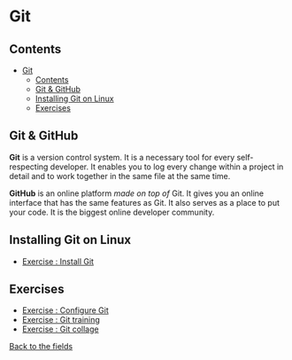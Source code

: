 # Git

## Contents

- [Git](#git)
  - [Contents](#contents)
  - [Git & GitHub](#git--github)
  - [Installing Git on Linux](#installing-git-on-linux)
  - [Exercises](#exercises)

## Git & GitHub

**Git** is a version control system. It is a necessary tool for every self-respecting developer. It enables you to log every change within a project in detail and to work together in the same file at the same time.

**GitHub** is an online platform _made on top of_ Git. It gives you an online interface that has the same features as Git.
It also serves as a place to put your code. It is the biggest online developer community.

## Installing Git on Linux

- [Exercise : Install Git](1.Installing-Git.md)

## Exercises

- [Exercise : Configure Git](2.Configure-Git.md)
- [Exercise : Git training](2.Git-Training.md)
- [Exercise : Git collage](3.Git-Collage.md)

[Back to the fields](../)
